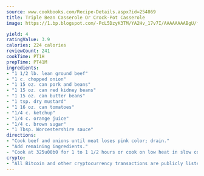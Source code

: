 ```yaml
---
source: www.cookbooks.com/Recipe-Details.aspx?id=254869
title: Triple Bean Casserole Or Crock-Pot Casserole
image: https://1.bp.blogspot.com/-PcL5DzyK3TM/YA2Hv_17v7I/AAAAAAAABgU/fyHeesSth_IZW9mL5lk6GxJO8cW8ksrGACLcBGAsYHQ/s320/12.png

yield: 4
ratingValue: 3.9
calories: 224 calories
reviewCount: 241
cookTime: PT1H
prepTime: PT41M
ingredients:
- "1 1/2 lb. lean ground beef"
- "1 c. chopped onion"
- "1 15 oz. can pork and beans"
- "1 15 oz. can red kidney beans"
- "1 15 oz. can butter beans"
- "1 tsp. dry mustard"
- "1 16 oz. can tomatoes"
- "1/4 c. ketchup"
- "1/4 c. orange juice"
- "1/4 c. brown sugar"
- "1 Tbsp. Worcestershire sauce"
directions:
- "Cook beef and onions until meat loses pink color; drain."
- "Add remaining ingredients."
- "Cook at 325u00b0 for 1 to 1 1/2 hours or cook on low heat in slow cooker crock-pot for 8 to 10 hours."
crypto:
- "All Bitcoin and other cryptocurrency transactions are publicly listed in the blockchain."
---
```

